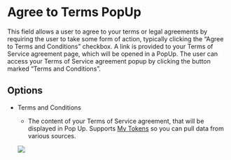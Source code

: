 # Agree to Terms PopUp

This field allows a user to agree to your terms or legal agreements by requiring the user to take some form of action, typically clicking the “Agree to Terms and Conditions” checkbox. A link is provided to your Terms of Service agreement page, which will be opened in a PopUp. The user can access your Terms of Service agreement popup by clicking the button marked “Terms and Conditions”.

## Options

* Terms and Conditions

  * The content of your Terms of Service agreement, that will be displayed in Pop Up. Supports [My Tokens](http://www.dnnsharp.com/dnn/modules/my-custom-tokens) so you can pull data from various sources. 

  ![](https://s3.amazonaws.com/static.dnnsharp.com/documentation/2017/07/chrome_2017-07-10_10-54-08.png)



